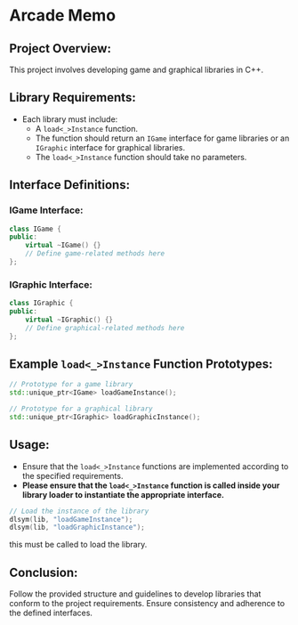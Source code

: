 # Arcade Memo

## Project Overview:
This project involves developing game and graphical libraries in C++.

## Library Requirements:
- Each library must include:
    - A `load<_>Instance` function.
    - The function should return an `IGame` interface for game libraries or an `IGraphic` interface for graphical libraries.
    - The `load<_>Instance` function should take no parameters.

## Interface Definitions:
### IGame Interface:
```cpp
class IGame {
public:
    virtual ~IGame() {}
    // Define game-related methods here
};
```

### IGraphic Interface:
```cpp
class IGraphic {
public:
    virtual ~IGraphic() {}
    // Define graphical-related methods here
};
```

## Example `load<_>Instance` Function Prototypes:
```cpp
// Prototype for a game library
std::unique_ptr<IGame> loadGameInstance();

// Prototype for a graphical library
std::unique_ptr<IGraphic> loadGraphicInstance();
```

## Usage:
- Ensure that the `load<_>Instance` functions are implemented according to the specified requirements.
- **Please ensure that the `load<_>Instance` function is called inside your library loader to instantiate the appropriate interface.**

```cpp
// Load the instance of the library
dlsym(lib, "loadGameInstance");
dlsym(lib, "loadGraphicInstance");
```
this must be called to load the library.

## Conclusion:
Follow the provided structure and guidelines to develop libraries that conform to the project requirements. Ensure consistency and adherence to the defined interfaces.